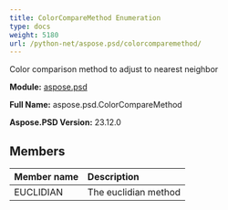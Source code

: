 ```yaml
---
title: ColorCompareMethod Enumeration
type: docs
weight: 5180
url: /python-net/aspose.psd/colorcomparemethod/
---
```


Color comparison method to adjust to nearest neighbor

**Module:** [aspose.psd](/psd/python-net/aspose.psd/)

**Full Name:** aspose.psd.ColorCompareMethod

**Aspose.PSD Version:** 23.12.0

## **Members**
| **Member name** | **Description** |
| :- | :- |
| EUCLIDIAN | The euclidian method |
